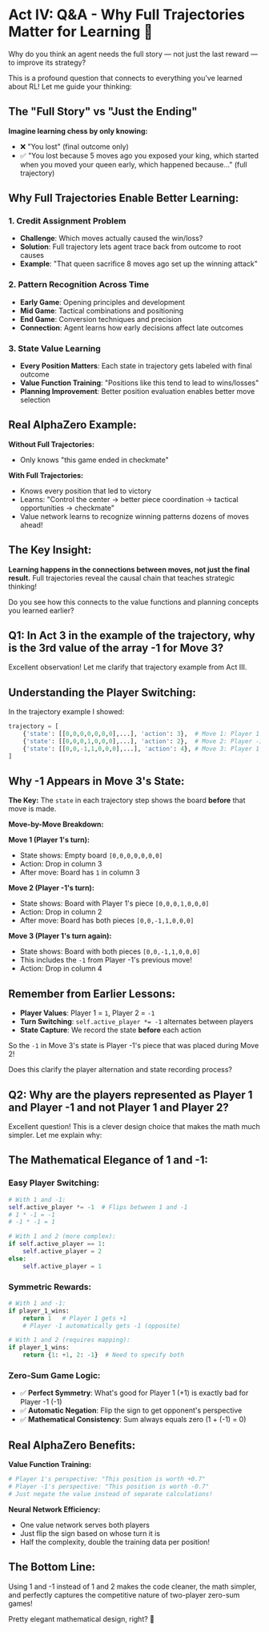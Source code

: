 # Act IV: Q&A - Why Full Trajectories Matter for Learning 🤔

Why do you think an agent needs the full story — not just the last reward — to improve its strategy?

This is a profound question that connects to everything you've learned about RL! Let me guide your thinking:

## The "Full Story" vs "Just the Ending"

**Imagine learning chess by only knowing:**
- ❌ "You lost" (final outcome only)
- ✅ "You lost because 5 moves ago you exposed your king, which started when you moved your queen early, which happened because..." (full trajectory)

## Why Full Trajectories Enable Better Learning:

### 1. **Credit Assignment Problem**
- **Challenge**: Which moves actually caused the win/loss?
- **Solution**: Full trajectory lets agent trace back from outcome to root causes
- **Example**: "That queen sacrifice 8 moves ago set up the winning attack"

### 2. **Pattern Recognition Across Time**
- **Early Game**: Opening principles and development
- **Mid Game**: Tactical combinations and positioning  
- **End Game**: Conversion techniques and precision
- **Connection**: Agent learns how early decisions affect late outcomes

### 3. **State Value Learning**
- **Every Position Matters**: Each state in trajectory gets labeled with final outcome
- **Value Function Training**: "Positions like this tend to lead to wins/losses"
- **Planning Improvement**: Better position evaluation enables better move selection

## Real AlphaZero Example:
**Without Full Trajectories:**
- Only knows "this game ended in checkmate"

**With Full Trajectories:**
- Knows every position that led to victory
- Learns: "Control the center → better piece coordination → tactical opportunities → checkmate"
- Value network learns to recognize winning patterns dozens of moves ahead!

## The Key Insight:
**Learning happens in the connections between moves, not just the final result.** Full trajectories reveal the causal chain that teaches strategic thinking!

Do you see how this connects to the value functions and planning concepts you learned earlier?

## Q1: In Act 3  in the example of the trajectory, why is the 3rd value of the array -1 for Move 3?

Excellent observation! Let me clarify that trajectory example from Act III.

## Understanding the Player Switching:

In the trajectory example I showed:
```python
trajectory = [
    {'state': [[0,0,0,0,0,0,0],...], 'action': 3},  # Move 1: Player 1 drops in column 3
    {'state': [[0,0,0,1,0,0,0],...], 'action': 2},  # Move 2: Player -1 drops in column 2  
    {'state': [[0,0,-1,1,0,0,0],...], 'action': 4}, # Move 3: Player 1 drops in column 4
]
```

## Why -1 Appears in Move 3's State:

**The Key:** The `state` in each trajectory step shows the board **before** that move is made.

**Move-by-Move Breakdown:**

**Move 1 (Player 1's turn):**
- State shows: Empty board `[0,0,0,0,0,0,0]`
- Action: Drop in column 3
- After move: Board has `1` in column 3

**Move 2 (Player -1's turn):**
- State shows: Board with Player 1's piece `[0,0,0,1,0,0,0]`
- Action: Drop in column 2
- After move: Board has both pieces `[0,0,-1,1,0,0,0]`

**Move 3 (Player 1's turn again):**
- State shows: Board with both pieces `[0,0,-1,1,0,0,0]`
- This includes the `-1` from Player -1's previous move!
- Action: Drop in column 4

## Remember from Earlier Lessons:
- **Player Values**: Player 1 = `1`, Player 2 = `-1`
- **Turn Switching**: `self.active_player *= -1` alternates between players
- **State Capture**: We record the state **before** each action

So the `-1` in Move 3's state is Player -1's piece that was placed during Move 2!

Does this clarify the player alternation and state recording process?

## Q2: Why are the players represented as Player 1 and Player -1 and not Player 1 and Player 2?

Excellent question! This is a clever design choice that makes the math much simpler. Let me explain why:

## The Mathematical Elegance of 1 and -1:

### **Easy Player Switching:**
```python
# With 1 and -1:
self.active_player *= -1  # Flips between 1 and -1
# 1 * -1 = -1
# -1 * -1 = 1

# With 1 and 2 (more complex):
if self.active_player == 1:
    self.active_player = 2
else:
    self.active_player = 1
```

### **Symmetric Rewards:**
```python
# With 1 and -1:
if player_1_wins:
    return 1   # Player 1 gets +1
    # Player -1 automatically gets -1 (opposite)

# With 1 and 2 (requires mapping):
if player_1_wins:
    return {1: +1, 2: -1}  # Need to specify both
```

### **Zero-Sum Game Logic:**
- ✅ **Perfect Symmetry**: What's good for Player 1 (+1) is exactly bad for Player -1 (-1)
- ✅ **Automatic Negation**: Flip the sign to get opponent's perspective
- ✅ **Mathematical Consistency**: Sum always equals zero (1 + (-1) = 0)

## Real AlphaZero Benefits:

**Value Function Training:**
```python
# Player 1's perspective: "This position is worth +0.7"
# Player -1's perspective: "This position is worth -0.7"
# Just negate the value instead of separate calculations!
```

**Neural Network Efficiency:**
- One value network serves both players
- Just flip the sign based on whose turn it is
- Half the complexity, double the training data per position!

## The Bottom Line:
Using 1 and -1 instead of 1 and 2 makes the code cleaner, the math simpler, and perfectly captures the competitive nature of two-player zero-sum games!

Pretty elegant mathematical design, right? 🎯